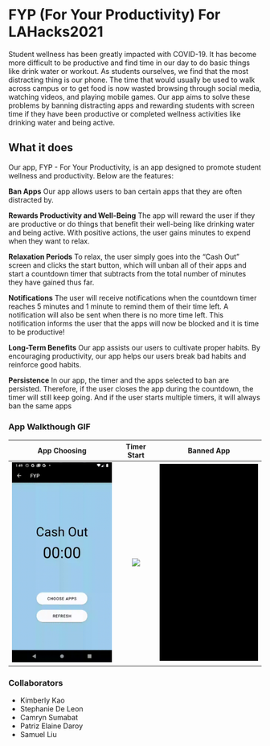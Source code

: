 # FYP (For Your Productivity) For LAHacks2021
Student wellness has been greatly impacted with COVID-19. It has become more difficult to be productive and find time in our day to do basic things like drink water or workout. As students ourselves, we find that the most distracting thing is our phone. The time that would usually be used to walk across campus or to get food is now wasted browsing through social media, watching videos, and playing mobile games. Our app aims to solve these problems by banning distracting apps and rewarding students with screen time if they have been productive or completed wellness activities like drinking water and being active. 

## What it does
Our app, FYP - For Your Productivity, is an app designed to promote student wellness and productivity. Below are the features:

**Ban Apps**
Our app allows users to ban certain apps that they are often distracted by. 

**Rewards Productivity and Well-Being**
The app will reward the user if they are productive or do things that benefit their well-being like drinking water and being active. With positive actions, the user gains minutes to expend when they want to relax. 

**Relaxation Periods**
To relax, the user simply goes into the “Cash Out” screen and clicks the start button, which will unban all of their apps and start a countdown timer that subtracts from the total number of minutes they have gained thus far. 

**Notifications**
The user will receive notifications when the countdown timer reaches 5 minutes and 1 minute to remind them of their time left. A notification will also be sent when there is no more time left. This notification informs the user that the apps will now be blocked and it is time to be productive!

**Long-Term Benefits**
Our app assists our users to cultivate proper habits. By encouraging productivity, our app helps our users break bad habits and reinforce good habits. 

**Persistence**
In our app, the timer and the apps selected to ban are persisted. Therefore, if the user closes the app during the countdown, the timer will still keep going. And if the user starts multiple timers, it will always ban the same apps

### App Walkthough GIF


App Choosing                |  Timer Start             |  Banned App
:-------------------------:|:-------------------------:|:-------------------------:
<img src="https://github.com/samliu000/FYP/blob/main/demoChoose.gif" width=250><br> |  <img src="https://github.com/samliu000/FYP/blob/main/demoStart.gif" width=250><br> | <img src="https://github.com/samliu000/FYP/blob/main/demoBan.gif" width=250><br>
### Collaborators
- Kimberly Kao
- Stephanie De Leon
- Camryn Sumabat
- Patriz Elaine Daroy
- Samuel Liu

